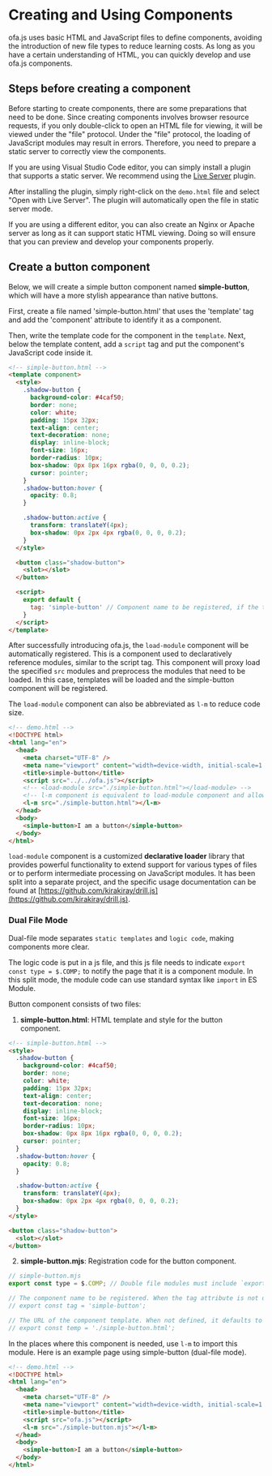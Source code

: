 # Creating and Using Components

ofa.js uses basic HTML and JavaScript files to define components, avoiding the introduction of new file types to reduce learning costs. As long as you have a certain understanding of HTML, you can quickly develop and use ofa.js components.

## Steps before creating a component

Before starting to create components, there are some preparations that need to be done. Since creating components involves browser resource requests, if you only double-click to open an HTML file for viewing, it will be viewed under the "file" protocol. Under the "file" protocol, the loading of JavaScript modules may result in errors. Therefore, you need to prepare a static server to correctly view the components.

If you are using Visual Studio Code editor, you can simply install a plugin that supports a static server. We recommend using the [Live Server](https://marketplace.visualstudio.com/items?itemName=ritwickdey.LiveServer) plugin.

After installing the plugin, simply right-click on the `demo.html` file and select "Open with Live Server". The plugin will automatically open the file in static server mode.

If you are using a different editor, you can also create an Nginx or Apache server as long as it can support static HTML viewing. Doing so will ensure that you can preview and develop your components properly.

## Create a button component

Below, we will create a simple button component named **simple-button**, which will have a more stylish appearance than native buttons.

First, create a file named 'simple-button.html' that uses the 'template' tag and add the 'component' attribute to identify it as a component.

Then, write the template code for the component in the `template`. Next, below the template content, add a `script` tag and put the component's JavaScript code inside it.

```html
<!-- simple-button.html -->
<template component>
  <style>
    .shadow-button {
      background-color: #4caf50;
      border: none;
      color: white;
      padding: 15px 32px;
      text-align: center;
      text-decoration: none;
      display: inline-block;
      font-size: 16px;
      border-radius: 10px;
      box-shadow: 0px 8px 16px rgba(0, 0, 0, 0.2);
      cursor: pointer;
    }
    .shadow-button:hover {
      opacity: 0.8;
    }

    .shadow-button:active {
      transform: translateY(4px);
      box-shadow: 0px 2px 4px rgba(0, 0, 0, 0.2);
    }
  </style>

  <button class="shadow-button">
    <slot></slot>
  </button>

  <script>
    export default {
      tag: 'simple-button' // Component name to be registered, if the tag attribute is not defined, the registered component name remains the same as the filename
    }
  </script>
</template>
```

After successfully introducing ofa.js, the `load-module` component will be automatically registered. This is a component used to declaratively reference modules, similar to the script tag. This component will proxy load the specified `src` modules and preprocess the modules that need to be loaded. In this case, templates will be loaded and the simple-button component will be registered.

The `load-module` component can also be abbreviated as `l-m` to reduce code size.

```html
<!-- demo.html -->
<!DOCTYPE html>
<html lang="en">
  <head>
    <meta charset="UTF-8" />
    <meta name="viewport" content="width=device-width, initial-scale=1.0" />
    <title>simple-button</title>
    <script src="../../ofa.js"></script>
    <!-- <load-module src="./simple-button.html"></load-module> -->
    <!-- l-m component is equivalent to load-module component and allows for shorter code -->
    <l-m src="./simple-button.html"></l-m>
  </head>
  <body>
    <simple-button>I am a button</simple-button>
  </body>
</html>
```

`load-module` component is a customized **declarative loader** library that provides powerful functionality to extend support for various types of files or to perform intermediate processing on JavaScript modules. It has been split into a separate project, and the specific usage documentation can be found at [https://github.com/kirakiray/drill.js](https://github.com/kirakiray/drill.js).

### Dual File Mode

Dual-file mode separates `static templates` and `logic code`, making components more clear.

The logic code is put in a js file, and this js file needs to indicate `export const type = $.COMP;` to notify the page that it is a component module. In this split mode, the module code can use standard syntax like `import` in ES Module.

Button component consists of two files:

1. **simple-button.html**: HTML template and style for the button component.

```html
<!-- simple-button.html -->
<style>
  .shadow-button {
    background-color: #4caf50;
    border: none;
    color: white;
    padding: 15px 32px;
    text-align: center;
    text-decoration: none;
    display: inline-block;
    font-size: 16px;
    border-radius: 10px;
    box-shadow: 0px 8px 16px rgba(0, 0, 0, 0.2);
    cursor: pointer;
  }
  .shadow-button:hover {
    opacity: 0.8;
  }

  .shadow-button:active {
    transform: translateY(4px);
    box-shadow: 0px 2px 4px rgba(0, 0, 0, 0.2);
  }
</style>

<button class="shadow-button">
  <slot></slot>
</button>
```

2. **simple-button.mjs**: Registration code for the button component.

```javascript
// simple-button.mjs
export const type = $.COMP; // Double file modules must include `export const type = $.COMP`

// The component name to be registered. When the tag attribute is not defined, the registered component name remains the same as the file name
// export const tag = 'simple-button';

// The URL of the component template. When not defined, it defaults to loading the html file with the same name as the component in the same directory as the current module
// export const temp = './simple-button.html';
```

In the places where this component is needed, use `l-m` to import this module. Here is an example page using simple-button (dual-file mode).

```html
<!-- demo.html -->
<!DOCTYPE html>
<html lang="en">
  <head>
    <meta charset="UTF-8" />
    <meta name="viewport" content="width=device-width, initial-scale=1.0" />
    <title>simple-button</title>
    <script src="ofa.js"></script>
    <l-m src="./simple-button.mjs"></l-m> 
  </head>
  <body>
    <simple-button>I am a button</simple-button>
  </body>
</html>
```